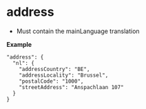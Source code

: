 ---
---

# address

* Must contain the mainLanguage translation

**Example**

```
"address": {
  "nl": {
    "addressCountry": "BE",
    "addressLocality": "Brussel",
    "postalCode": "1000",
    "streetAddress": "Anspachlaan 107"
  }
}
```
